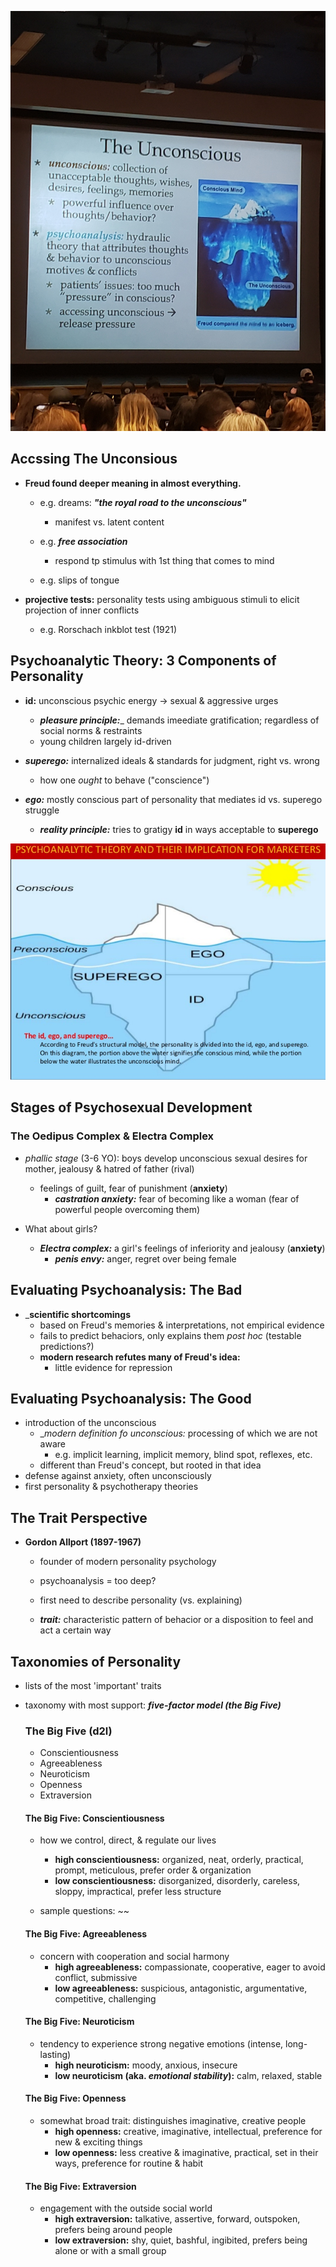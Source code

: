 ![](https://github.com/symoon94/PSY150/blob/master/assets/apr4.jpeg)

## Accssing The Unconsious

- __Freud found deeper meaning in almost everything.__
    - e.g. dreams: ___"the royal road to the unconscious"___
        - manifest vs. latent content

    - e.g. ___free association___
        - respond tp stimulus with 1st thing that comes to mind

    - e.g. slips of tongue

- __projective tests:__ personality tests using ambiguous stimuli to elicit projection of inner conflicts
    - e.g. Rorschach inkblot test (1921)

## Psychoanalytic Theory: 3 Components of Personality

- __id:__ unconscious psychic energy -> sexual & aggressive urges
    - ___pleasure principle:____ demands imeediate gratification; regardless of social norms & restraints
    - young children largely id-driven

- ___superego:___ internalized ideals & standards for judgment, right vs. wrong
    - how one _ought_ to behave ("conscience")

- ___ego:___ mostly conscious part of personality that mediates id vs. superego struggle
    - ___reality principle:___ tries to gratigy __id__ in ways acceptable to __superego__

![](https://github.com/symoon94/PSY150/blob/master/assets/apr4_2.jpg)

## Stages of Psychosexual Development

### The Oedipus Complex & Electra Complex
- _phallic stage_ (3-6 YO): boys develop unconscious sexual desires for mother, jealousy & hatred of father (rival)
    - feelings of guilt, fear of punishment (__anxiety__)
        - ___castration anxiety:___ fear of becoming like a woman (fear of powerful people overcoming them)

- What about girls?
    - ___Electra complex:___ a girl's feelings of inferiority and jealousy (__anxiety__)
        - ___penis envy:___ anger, regret over being female

## Evaluating Psychoanalysis: __The Bad__
- ___scientific shortcomings__
    - based on Freud's memories & interpretations, not empirical evidence
    - fails to predict behaciors, only explains them _post hoc_ (testable predictions?)
    - __modern research refutes many of Freud's idea:__
        - little evidence for repression

## Evaluating Psychoanalysis: __The Good__
- introduction of the unconscious
    - __modern definition fo unconscious:_ processing of which we are not aware
        - e.g. implicit learning, implicit memory, blind spot, reflexes, etc.
    - different than Freud's concept, but rooted in that idea
- defense against anxiety, often unconsciously
- first personality & psychotherapy theories

## The Trait Perspective
- __Gordon Allport (1897-1967)__
    - founder of modern personality psychology
    - psychoanalysis = too deep?
    - first need to describe personality (vs. explaining)

    - ___trait:___ characteristic pattern of behacior or a disposition to feel and act a certain way

## Taxonomies of Personality
- lists of the most 'important' traits
- taxonomy with most support: ___five-factor model (the Big Five)___
    ### The Big Five (d2l)
    - Conscientiousness
    - Agreeableness
    - Neuroticism
    - Openness
    - Extraversion

    #### The Big Five: Conscientiousness
    - how we control, direct, & regulate our lives
        - __high conscientiousness:__ organized, neat, orderly, practical, prompt, meticulous, prefer order & organization
        - __low conscientiousness:__ disorganized, disorderly, careless, sloppy, impractical, prefer less structure

    - sample questions: ~~

     #### The Big Five: Agreeableness
     - concern with cooperation and social harmony
        - __high agreeableness:__ compassionate, cooperative, eager to avoid conflict, submissive
        - __low agreeableness:__ suspicious, antagonistic, argumentative, competitive, challenging

     #### The Big Five: Neuroticism
     - tendency to experience strong negative emotions (intense, long-lasting)
        - __high neuroticism:__ moody, anxious, insecure
        - __low neuroticism (aka. _emotional stability_):__ calm, relaxed, stable

    #### The Big Five: Openness
    - somewhat broad trait: distinguishes imaginative, creative people
        - __high openness:__ creative, imaginative, intellectual, preference for new & exciting things
        - __low openness:__ less creative & imaginative, practical, set in their ways, preference for routine & habit

    #### The Big Five: Extraversion
    - engagement with the outside social world
        - __high extraversion:__ talkative, assertive, forward, outspoken, prefers being around people
        - __low extraversion:__ shy, quiet, bashful, ingibited, prefers being alone or with a small group